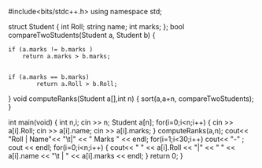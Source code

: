 #include<bits/stdc++.h>
using namespace std;

struct Student
{
    int Roll;
    string name;
    int marks;
};
bool compareTwoStudents(Student a, Student b)
{

    if (a.marks != b.marks )
        return a.marks > b.marks;


    if (a.marks == b.marks)
            return a.Roll > b.Roll;

}
void computeRanks(Student a[],int n)
{
    sort(a,a+n, compareTwoStudents);
}

int main(void)
{
     int n,i;
     cin >> n;
     Student a[n];
     for(i=0;i<n;i++)
     {
         cin >> a[i].Roll;
         cin >> a[i].name;
         cin >> a[i].marks;
     }
     computeRanks(a,n);
     cout<< "Roll | Name"<< "\t|" << " Marks " << endl;
     for(i=1;i<30;i++)
        cout<< "-" ;
        cout << endl;
     for(i=0;i<n;i++)
     {
         cout<< " " << a[i].Roll << "|" << " " << a[i].name << "\t | " << a[i].marks << endl;
     }
    return 0;
}

